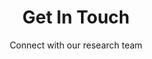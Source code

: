 ---
title: "Get In Touch"
subtitle: "Connect with our research team"
email: "ylehahn@univ.haifa.ac.il"
phone: "+972-5452-80992"
address:
  building: "Multi-Purpose Building"
  room: "Room 280"
  institution: "University of Haifa"
  street: "199 Aba Khoushy Ave"
  city: "Mount Carmel, Haifa"
  postalCode: "3498838"
  country: "Israel"
socialLinks:
  - platform: "github"
    url: "https://gitlab.com/crossmar"
  - platform: "linkedin"
    url: "https://www.linkedin.com/in/marine-sensing-lab"
  - platform: "twitter"
    url: "https://twitter.com/marine_sensing"
officeHours: "By appointment"
---